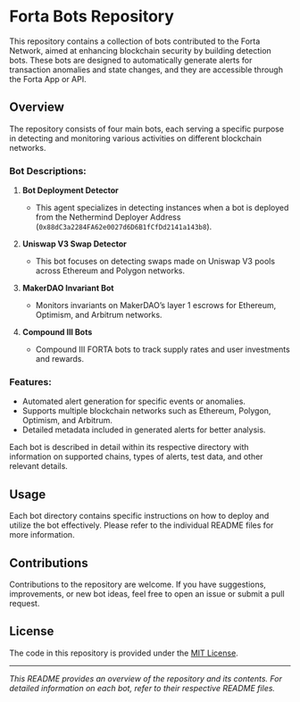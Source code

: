# Forta Bots Repository

This repository contains a collection of bots contributed to the Forta Network, aimed at enhancing blockchain security by building detection bots. These bots are designed to automatically generate alerts for transaction anomalies and state changes, and they are accessible through the Forta App or API.

## Overview

The repository consists of four main bots, each serving a specific purpose in detecting and monitoring various activities on different blockchain networks.

### Bot Descriptions:

1. **Bot Deployment Detector**
   - This agent specializes in detecting instances when a bot is deployed from the Nethermind Deployer Address (`0x88dC3a2284FA62e0027d6D6B1fCfDd2141a143b8`).

2. **Uniswap V3 Swap Detector**
   - This bot focuses on detecting swaps made on Uniswap V3 pools across Ethereum and Polygon networks.

3. **MakerDAO Invariant Bot**
   - Monitors invariants on MakerDAO’s layer 1 escrows for Ethereum, Optimism, and Arbitrum networks.

4. **Compound III Bots**
   - Compound III FORTA bots to track supply rates and user investments and rewards.

### Features:

- Automated alert generation for specific events or anomalies.
- Supports multiple blockchain networks such as Ethereum, Polygon, Optimism, and Arbitrum.
- Detailed metadata included in generated alerts for better analysis.

Each bot is described in detail within its respective directory with information on supported chains, types of alerts, test data, and other relevant details.

## Usage

Each bot directory contains specific instructions on how to deploy and utilize the bot effectively. Please refer to the individual README files for more information.

## Contributions

Contributions to the repository are welcome. If you have suggestions, improvements, or new bot ideas, feel free to open an issue or submit a pull request.

## License

The code in this repository is provided under the [MIT License](LICENSE).

---

*This README provides an overview of the repository and its contents. For detailed information on each bot, refer to their respective README files.*
